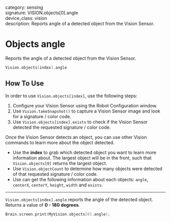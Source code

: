 category: sensing  
signature: VISION.objects[0].angle  
device_class: vision  
description: Reports angle of a detected object from the Vision Sensor. 

# Objects angle

Reports the angle of a detected object from the Vision Sensor.

```cpp
Vision.objects[index].angle
```

## How To Use

In order to use `Vision.objects[index]`, use the following steps:

1. Configure your Vision Sensor using the Robot Configuration window.
2. Use `Vision.takeSnapshot()` to capture a Vision Sensor image and look for a signature / color code.
3. Use `Vision.objects[index].exists` to check if the Vision Sensor detected the requested signature / color code. 

Once the Vision Sensor detects an object, you can use other Vision commands to learn more about the object detected. 

* Use the **index** to grab which detected object you want to learn more information about. The largest object will be in the front, such that `Vision.objects[0]` returns the largest object.
* Use `Vision.objectCount` to determine how many objects were detected of that requested signature / color code.
* Use can get the following information about each objects: `angle`, `centerX`, `centerY`, `height`, `width` and `exists`.

---

`Vision.objects[index].angle` reports the angle of the detected object. Returns a value of **0 - 180 degrees**.

```cpp
Brain.screen.print(MyVision.objects[0].angle);
```
<advanced>
</advanced>